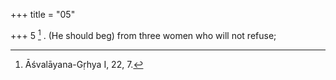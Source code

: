 +++
title = "05"

+++
5 [^2] . (He should beg) from three women who will not refuse;


[^2]:  Āśvalāyana-Gṛhya I, 22, 7.
